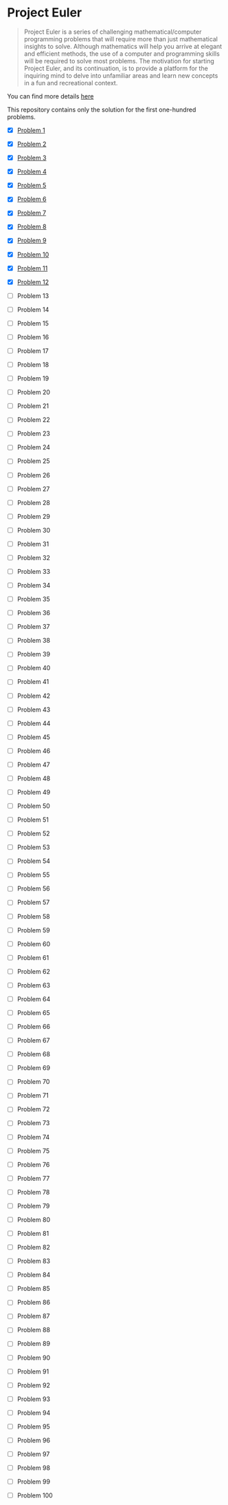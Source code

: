 # Project Euler

>Project Euler is a series of challenging mathematical/computer programming problems that will require more than just mathematical insights to solve. Although mathematics will help you arrive at elegant and efficient methods, the use of a computer and programming skills will be required to solve most problems.  The motivation for starting Project Euler, and its continuation, is to provide a platform for the inquiring mind to delve into unfamiliar areas and learn new concepts in a fun and recreational context.

You can find more details [here](https://projecteuler.net)

This repository contains only the solution for the first one-hundred problems.

- [x] [Problem 1](problems/prb_1.py)
- [x] [Problem 2](problems/prb_2.py)
- [x] [Problem 3](problems/prb_3.py)
- [x] [Problem 4](problems/prb_4.py)
- [x] [Problem 5](problems/prb_5.py)
- [x] [Problem 6](problems/prb_6.py)
- [x] [Problem 7](problems/prb_7.py)
- [x] [Problem 8](problems/prb_8.py)
- [x] [Problem 9](problems/prb_9.py)
- [x] [Problem 10](problems/prb_10.py)
- [x] [Problem 11](problems/prb_11.py)
- [x] [Problem 12](problems/prb_12.py)
- [ ] Problem 13
- [ ] Problem 14
- [ ] Problem 15
- [ ] Problem 16
- [ ] Problem 17
- [ ] Problem 18
- [ ] Problem 19
- [ ] Problem 20
- [ ] Problem 21
- [ ] Problem 22
- [ ] Problem 23
- [ ] Problem 24
- [ ] Problem 25
- [ ] Problem 26
- [ ] Problem 27
- [ ] Problem 28
- [ ] Problem 29
- [ ] Problem 30
- [ ] Problem 31
- [ ] Problem 32
- [ ] Problem 33
- [ ] Problem 34
- [ ] Problem 35
- [ ] Problem 36
- [ ] Problem 37
- [ ] Problem 38
- [ ] Problem 39
- [ ] Problem 40
- [ ] Problem 41
- [ ] Problem 42
- [ ] Problem 43
- [ ] Problem 44
- [ ] Problem 45
- [ ] Problem 46
- [ ] Problem 47
- [ ] Problem 48
- [ ] Problem 49
- [ ] Problem 50
- [ ] Problem 51
- [ ] Problem 52
- [ ] Problem 53
- [ ] Problem 54
- [ ] Problem 55
- [ ] Problem 56
- [ ] Problem 57
- [ ] Problem 58
- [ ] Problem 59
- [ ] Problem 60
- [ ] Problem 61
- [ ] Problem 62
- [ ] Problem 63
- [ ] Problem 64
- [ ] Problem 65
- [ ] Problem 66
- [ ] Problem 67
- [ ] Problem 68
- [ ] Problem 69
- [ ] Problem 70
- [ ] Problem 71
- [ ] Problem 72
- [ ] Problem 73
- [ ] Problem 74
- [ ] Problem 75
- [ ] Problem 76
- [ ] Problem 77
- [ ] Problem 78
- [ ] Problem 79
- [ ] Problem 80
- [ ] Problem 81
- [ ] Problem 82
- [ ] Problem 83
- [ ] Problem 84
- [ ] Problem 85
- [ ] Problem 86
- [ ] Problem 87
- [ ] Problem 88
- [ ] Problem 89
- [ ] Problem 90
- [ ] Problem 91
- [ ] Problem 92
- [ ] Problem 93
- [ ] Problem 94
- [ ] Problem 95
- [ ] Problem 96
- [ ] Problem 97
- [ ] Problem 98
- [ ] Problem 99
- [ ] Problem 100

